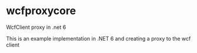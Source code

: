 # wcfproxycore
WcfClient proxy in .net 6

This is an example implementation in .NET 6 and creating a proxy to the  wcf client